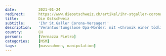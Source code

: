```yaml
---
date:          2021-01-24
redirect:      https://www.dieostschweiz.ch/artikel/ihr-stgaller-corona-versager-NYK6Ekl
title:         Die Ostschweiz
subtitle:      'Ihr St.Galler Corona-Versager!'
description:   'Verantwortungslose Opa-Mörder: mit «Chronik einer tödlichen Verharmlosung» sitzt die «Sonntagszeitung» über die Ostschweizer Wurst- und Gurkentruppe zu Gericht.'
country:       CH
persons:       [Vernazza Pietro]
categories:    [MSM]
tags:          [massnahmen, manipulation]
---
```

